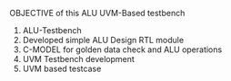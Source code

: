 OBJECTIVE of this ALU UVM-Based testbench

 1. ALU-Testbench                                     
 2. Developed simple ALU Design RTL module
 3. C-MODEL for golden data check and ALU operations 
 4. UVM Testbench development
 5. UVM based testcase
